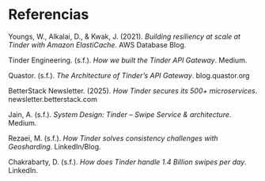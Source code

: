 # Referencias

Youngs, W., Alkalai, D., & Kwak, J. (2021). *Building resiliency at scale at Tinder with Amazon ElastiCache*. AWS Database Blog.

Tinder Engineering. (s.f.). *How we built the Tinder API Gateway*. Medium.

Quastor. (s.f.). *The Architecture of Tinder’s API Gateway*. blog.quastor.org

BetterStack Newsletter. (2025). *How Tinder secures its 500+ microservices*. newsletter.betterstack.com

Jain, A. (s.f.). *System Design: Tinder – Swipe Service & architecture*. Medium.

Rezaei, M. (s.f.). *How Tinder solves consistency challenges with Geosharding*. LinkedIn/Blog.

Chakrabarty, D. (s.f.). *How does Tinder handle 1.4 Billion swipes per day*. LinkedIn.
